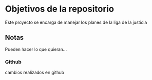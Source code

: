 # Objetivos de la repositorio

Este proyecto se encarga de manejar los planes de la liga de la justicia


## Notas
Pueden hacer lo que quieran...

### Github
cambios realizados en github
